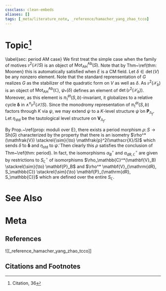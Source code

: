```yaml
---
cssclass: clean-embeds
aliases: []
tags: [_meta/literature_note, _reference/hamacher_yang_zhao_tcco]
---
```

# Topic[^1]

\label{sec: period AM case}
We first treat the simple case when the family of motives $\mathfrak{p}^2(\mathscr{X}/S)$ is an object of $\mathsf{Mot}_\mathrm{AH}^\mathsf{Ab}(S)$. Note that by Thm~\ref{thm: Moonen} this is automatically satisfied when $E$ is a CM field. Let $\delta \in \det(V)$ be any nonzero element. Note that the standard reprensentation of $G$ realizes $G$ as the stabilizer of the quadratic form on $V$ as well as $\delta$. As $\mathfrak{p}^2(\mathscr{X}_b)$ is an object of $\mathsf{Mot}^\mathsf{Ab}_\mathrm{AH}(\mathbb{C})$, $\psi_*(\delta)$ defines an element of $\det(\mathfrak{p}^2(\mathscr{X}_b))$. Moreover, as this element is $\pi_1^\mathrm{{\acute{e}}t}(S, b)$-invariant, it globalizes to a relative cycle $\boldsymbol{\delta}$ in $\wedge^n \mathfrak{p}^2(\mathscr{X}/S)$. Since the monodromy representation of $\pi_1^\mathrm{{\acute{e}}t}(S, b)$ factors through $K$ via $\psi$, we may extend $\psi$ to a $K$-level structure $\widetilde{\psi}$ on $\mathbf{P}_{\mathbb{A}_f}$. Let $\eta_\mathrm{std}$ be the tautological level structure on $\mathbf{V}_{\mathbb{A}_f}$. 

By Prop.~\ref{prop: moduli over E}, there exists a period morphism $\rho \colon S \to \mathrm{Sh}(G)$ characterized by the property that there is an isometry $\rho^*(\mathfrak{V}) \stackrel{\sim}{\to} \mathfrak{p}^2(\mathscr{X}/S)$ which sends $\widetilde{\delta}$ to $\boldsymbol{\delta}$ and $\eta_\mathrm{std}$ to $\widetilde{\psi}$. Then clearly this $\rho$ satisfies the conclusion of Thm~\ref{thm: period}. In fact, the isomorphisms $\alpha_B^\circ$ and $\alpha_{\mathrm{dR}, \mathbb{C}}^\circ$ are given by restrictions to $S_\mathbb{C}^\circ$ of isomorphisms $\rho_\mathbb{C}^*(\mathbf{V}_B) \stackrel{\sim}{\to} \mathbf{P}_B$ and $\rho^* \mathbf{V}_{\mathrm{dR}, S_\mathbb{C}} \stackrel{\sim}{\to} \mathbf{P}_{\mathrm{dR}, S_\mathbb{C}}$ which are defined over the entire $S_\mathbb{C}$.



# See Also

# Meta
## References
![[_reference_hamacher_yang_zhao_tcco]]


## Citations and Footnotes
[^1]: Citation, 36